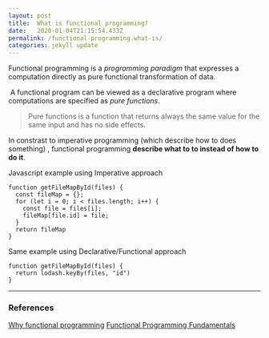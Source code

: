 ```yaml
---
layout: post
title:  What is functional programming?
date:   2020-01-04T21:15:54.433Z
permalink: /functional-programming.what-is/
categories: jekyll update
---
```

Functional programming is a *programming paradigm* that expresses a computation directly as pure functional transformation of data.

 A functional program can be viewed as a declarative program where computations are specified as *pure functions*.

> Pure functions is a function that returns always the same value for the same input and has no side effects.

In constrast to imperative programming (which describe how to does something) , functional programming **describe what to to instead of how to do it**.

Javascript example using Imperative approach

```
function getFileMapById(files) {
  const fileMap = {};
  for (let i = 0; i < files.length; i++) {
    const file = files[i];
    fileMap[file.id] = file;
  }
  return fileMap
}
```

Same example using Declarative/Functional approach

```
function getFileMapById(files) {
  return lodash.keyBy(files, "id")
}
```

---

### References

[Why functional programming](https://sookocheff.com/post/fp/why-functional-programming/)
[Functional Programming Fundamentals](https://www.matthewgerstman.com/tech/functional-programming-fundamentals/)
